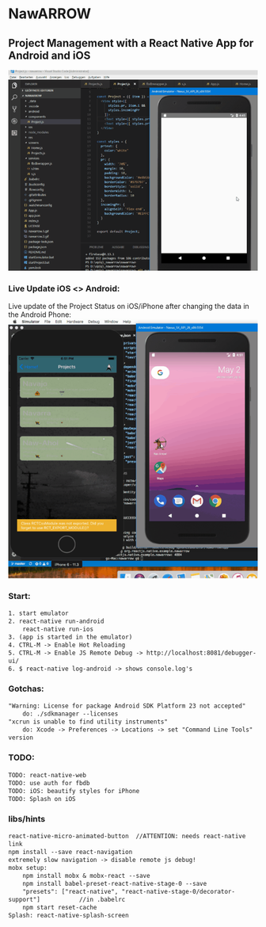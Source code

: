 # NawARROW
## Project Management with a React Native App for Android and iOS 

![navarrow](https://raw.githubusercontent.com/privet56/nawarrow/master/nawarrow.1.gif)

### Live Update iOS <> Android:
Live update of the Project Status on iOS/iPhone after changing the data in the Android Phone:
![navarrowiosandroid](https://raw.githubusercontent.com/privet56/nawarrow/master/nawarrow.ios.vs.android.gif)

### Start:
	1. start emulator
	2. react-native run-android
		react-native run-ios
	3. (app is started in the emulator)
	4. CTRL-M -> Enable Hot Reloading
	5. CTRL-M -> Enable JS Remote Debug -> http://localhost:8081/debugger-ui/
	6. $ react-native log-android -> shows console.log's

### Gotchas:
	"Warning: License for package Android SDK Platform 23 not accepted"
		do: ./sdkmanager --licenses
	"xcrun is unable to find utility instruments"
		do: Xcode -> Preferences -> Locations -> set "Command Line Tools" version

### TODO:
	TODO: react-native-web
	TODO: use auth for fbdb
	TODO: iOS: beautify styles for iPhone
	TODO: Splash on iOS

### libs/hints
	react-native-micro-animated-button	//ATTENTION: needs react-native link
	npm install --save react-navigation
	extremely slow navigation -> disable remote js debug!
	mobx setup:
		npm install mobx & mobx-react --save
		npm install babel-preset-react-native-stage-0 --save
		"presets": ["react-native", "react-native-stage-0/decorator-support"]			//in .babelrc
		npm start reset-cache
	Splash: react-native-splash-screen
